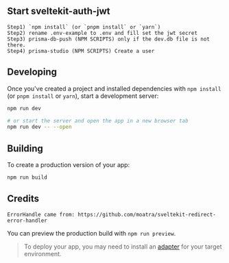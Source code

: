 ## Start sveltekit-auth-jwt

```
Step1) `npm install` (or `pnpm install` or `yarn`)
Step2) rename .env-example to .env and fill set the jwt secret
Step3) prisma-db-push (NPM SCRIPTS) only if the dev.db file is not there.
Step4) prisma-studio (NPM SCRIPTS) Create a user

```

## Developing

Once you've created a project and installed dependencies with `npm install` (or `pnpm install` or `yarn`), start a development server:

```bash
npm run dev

# or start the server and open the app in a new browser tab
npm run dev -- --open
```

## Building

To create a production version of your app:

```bash
npm run build
```

## Credits

```
ErrorHandle came from: https://github.com/moatra/sveltekit-redirect-error-handler
```

You can preview the production build with `npm run preview`.

> To deploy your app, you may need to install an [adapter](https://kit.svelte.dev/docs/adapters) for your target environment.
